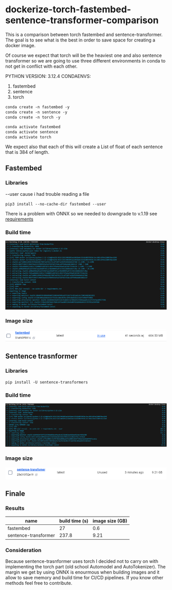 # dockerize-torch-fastembed-sentence-transformer-comparison
This is a comparison between torch fastembed and sentence-transformer. The goal is to see what is the best in order to save space for creating a docker image.

Of course we expect that torch will be the heaviest one and also sentence transformer so we are going to use three different environments in conda to not get in conflict with each other.

PYTHON VERSION: 3.12.4
CONDAENVS:
1. fastembed
2. sentence
3. torch

```
conda create -n fastembed -y
conda create -n sentence -y
conda create -n torch -y
```
```
conda activate fastembed
conda activate sentence
conda activate torch
```

We expect also that each of this will create a List of float of each sentence that is 384 of length.

## Fastembed

### Libraries
--user cause i had trouble reading a file
```
pip3 install --no-cache-dir fastembed --user
```

There is a problem with ONNX so we needed to downgrade to v.1.19 see [requirements](./fastembed/requirements.txt)

### Build time
![](./fastembed/img/build.png)

### Image size
![](./fastembed/img/image-size.png)


## Sentence trasnformer

### Libraries
```
pip install -U sentence-transformers
```

### Build time
![](./sentence-transformer/img/build.png)

### Image size
![](./sentence-transformer/img/image-size.png)


## Finale

### Results 
| name | build time (s) | image size (GB) |
|-----|------|-----|
| fastembed | 27 | 0.6 |
| sentence-transformer | 237.8 | 9.21 |

### Consideration
Because sentence-trasnformer uses torch I decided not to carry on with implementing the torch part (old school Automodel and AutoTokenizer). The margin we get by using ONNX is enourmous when building images and it allow to save memory and build time for CI/CD pipelines. If you know other methods feel free to contribute.
